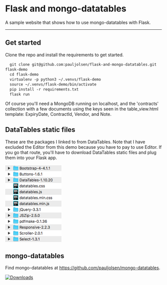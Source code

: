 # Flask and mongo-datatables
A sample website that shows how to use mongo-datatables with Flask.

----


## Get started

Clone the repo and install the requirements to get started.

      git clone git@github.com:pauljolsen/flask-and-mongo-datatables.git flask-demo
      cd flask-demo
      virtualenv -p python3 ~/.venvs/flask-demo
      source ~/.venvs/flask-demo/bin/activate
      pip install -r requirements.txt 
      flask run

Of course you'll need a MongoDB running on localhost, and the 'contracts' collection with a few documents
using the keys seen in the table_view.html template: ExpiryDate, ContractId, Vendor, and Note.

## DataTables static files

These are the packages I linked to from DataTables. Note that I have excluded the Editor from
this demo because you have to pay to use Editor.  If you go that route, you'll have to download
DataTables static files and plug them into your Flask app.

![datatables static files](datatables_packages.png)


## mongo-datatables

Find mongo-datatables at <https://github.com/pauljolsen/mongo-datatables>.

[![Downloads](http://pepy.tech/badge/mongo-datatables)](http://pepy.tech/project/mongo-datatables)
